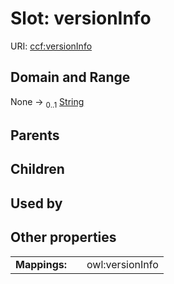 
# Slot: versionInfo




URI: [ccf:versionInfo](http://purl.org/ccf/versionInfo)


## Domain and Range

None &#8594;  <sub>0..1</sub> [String](types/String.md)

## Parents


## Children


## Used by


## Other properties

|  |  |  |
| --- | --- | --- |
| **Mappings:** | | owl:versionInfo |

